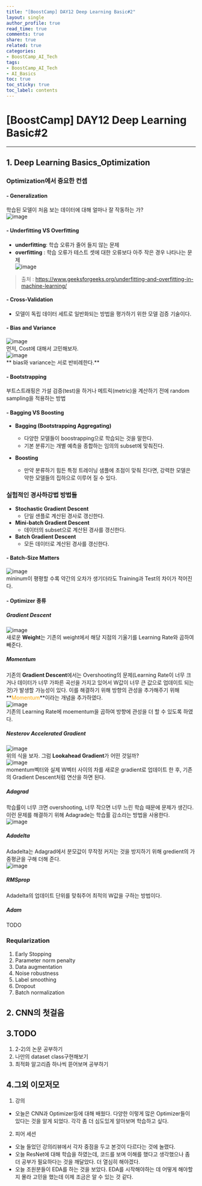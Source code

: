```yaml
---
title: "[BoostCamp] DAY12 Deep Learning Basic#2"
layout: single
author_profile: true
read_time: true
comments: true
share: true
related: true
categories:
- BoostCamp_AI_Tech
tags:
- BoostCamp_AI_Tech
- AI_Basics
toc: true
toc_sticky: true
toc_label: contents
---
```


# [BoostCamp] DAY12 Deep Learning Basic#2
---   

## 1. Deep Learning Basics_Optimization   
### Optimization에서 중요한 컨셉    
#### - Generalization   
학습된 모델이 처음 보는 데이터에 대해 얼마나 잘 작동하는 가?   
![image](https://user-images.githubusercontent.com/68745983/106594130-07c7d000-6595-11eb-9197-9e89cf4287e4.png)    
#### - Underfitting VS Overfitting    
* **underfitting**: 학습 오류가 줄어 들지 않는 문제   
* **overfitting** : 학습 오류가 테스트 셋에 대한 오류보다 아주 작은 경우 나타나는 문제   
![image](https://user-images.githubusercontent.com/68745983/106594584-a81df480-6595-11eb-8220-30d3774eeaaa.png)    
> 출처 : https://www.geeksforgeeks.org/underfitting-and-overfitting-in-machine-learning/   

#### - Cross-Validation   
* 모델이 독립 데이터 세트로 일반화되는 방법을 평가하기 위한 모델 검증 기술이다.   

#### - Bias and Variance   
![image](https://user-images.githubusercontent.com/68745983/106596262-19f73d80-6598-11eb-9221-9c24a0af07fa.png)    
먼저, Cost에 대해서 고민해보자.   
![image](https://user-images.githubusercontent.com/68745983/106598042-91c66780-659a-11eb-9137-692c409ddcf3.png)   
** bias와 variance는 서로 반비례한다.**   

#### - Bootstrapping   
부트스트래핑은 가설 검증(test)을 하거나 메트릭(metric)을 계산하기 전에 random sampling을 적용하는 방법    

#### - Bagging VS Boosting   
* **Bagging (Bootstrapping Aggregating)**   
	* 다양한 모델들이 boostrapping으로 학습되는 것을 말한다.  
	* 기본 분류기는 개별 예측을 종합하는 임의의 subset에 맞춰진다.   

* **Boosting**   
	* 만약 분류하기 힘든 특정 트레이닝 샘플에 초점이 맞춰 진다면, 강력한 모델은 약한 모델들의 집하으로 이루어 질 수 있다.   

### 실험적인 경사하강법 방법들    
* **Stochastic Gradient Descent**   
	* 단일 샌플로 계산된 경사로 갱신한다.   
* **Mini-batch Gradient Descent**   
	* 데이터의 subset으로 계산된 경사를 갱신한다.     
* **Batch Gradient Descent**   
	* 모든 데이터로 계산된 경사를 갱신한다.   

#### - Batch-Size Matters   
![image](https://user-images.githubusercontent.com/68745983/106602065-d3a5dc80-659f-11eb-9638-26d6d8b619c3.png)    
mininum이 평평할 수록 약간의 오차가 생기더라도 Training과 Test의 차이가 적어진다.   

#### - Optimizer  종류   
##### Gradient Descent    
![image](https://user-images.githubusercontent.com/68745983/106607692-f5569200-65a6-11eb-87e5-87c8f5a015b5.png)    
새로운 **Weight**는 기존의 weight에서 해당 지점의 기울기를 Learning Rate와 곱하여 빼준다.   

##### Momentum   
기존의 **Gradient Descent**에서는 Overshooting의 문제(Learning Rate이 너무 크거나 데이터가 너무 가파른 곡선을 가지고 있어서 W값이 너무 큰 값으로 업데이트 되는 것)가 발생할 가능성이 있다. 이를 해결하기 위해 방향의 관성을 추가해주기 위해 **<span style="color:orange">Momentum</span>**이라는 개념을 추가하였다.    
![image](https://user-images.githubusercontent.com/68745983/106608678-094ec380-65a8-11eb-9cd9-54656859c18c.png)   
기존의 Learning Rate에 moementum을 곱하여 방향에 관성을 더 할 수 있도록 하였다.    

##### Nesterov Accelerated Gradient   
![image](https://user-images.githubusercontent.com/68745983/106608944-57fc5d80-65a8-11eb-8b22-87a162e440de.png)    
위의 식을 보자. 그럼 **Lookahead Gradient**가 어떤 것일까?   
![image](https://user-images.githubusercontent.com/68745983/106610444-25536480-65aa-11eb-90c8-94fb1f25282f.png)   
momentum벡터와 실제 W벡터 사이의 차를 새로운 gradient로 업데이트 한 후, 기존의 Gradient Descent처럼 연산을 하면 된다.    

##### Adagrad    
학습률이 너무 크면 overshooting, 너무 작으면 너무 느린 학습 때문에 문제가 생긴다. 이런 문제를 해결하기 위해 Adagrade는 학습률 감소라는 방법을 사용한다.    
![image](https://user-images.githubusercontent.com/68745983/106615901-461eb880-65b0-11eb-9ea7-d634665d4deb.png)    

##### Adadelta    
Adadelta는 Adagrad에서 분모값이 무작정 커지는 것을 방지하기 위해 gredient의 가중평균을 구해 더해 준다.    
![image](https://user-images.githubusercontent.com/68745983/106616743-3a7fc180-65b1-11eb-95a2-744fc06b9fb9.png)   

##### RMSprop   
Adadelta의 업데이트 단위를 맞춰주어 최적의 W값을 구하는 방법이다.   

##### Adam   
TODO   

### Reqularization    
1. Early Stopping    
2. Parameter norm penalty   
3. Data augmentation   
4. Noise robustness    
5. Label smoothing   
6. Dropout    
7. Batch normalization   


















## 2. CNN의 첫걸음    


## 3.TODO   
1. 2-2)의 논문 공부하기   
2. 나만의 dataset class구현해보기    
3. 최적화 알고리즘 하나씩 뜯어보며 공부하기     



## 4.그외 이모저모   
1. 강의  
- 오늘은 CNN과 Optimizer등에 대해 배웠다. 다양한 이렇게 많은 Optimizer들이 있다는 것을 알게 되었다. 각각 좀 더 심도있게 알아보며 학습하고 싶다.    
2. 피어 세션  
- 오늘 들었던 강의리뷰에서 각자 중점을 두고 본것이 다르다는 것에 놀랬다.
- 오늘 ResNet에 대해 학습을 하였는데, 코드를 보며 이해를 했다고 생각했으나 좀 더 공부가 필요하다는 것을 깨달았다. 더 열심히 해야겠다.    
- 오늘 조원분들이 EDA를 하는 것을 보았다. EDA를 시작해야하는 데 어떻게 해야할지 몰라 고민을 했는데 이제 조금은 알 수 있는 것 같다.
